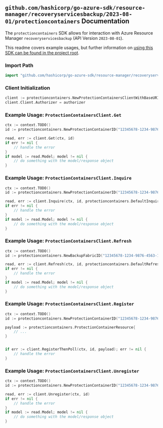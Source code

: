
## `github.com/hashicorp/go-azure-sdk/resource-manager/recoveryservicesbackup/2023-08-01/protectioncontainers` Documentation

The `protectioncontainers` SDK allows for interaction with Azure Resource Manager `recoveryservicesbackup` (API Version `2023-08-01`).

This readme covers example usages, but further information on [using this SDK can be found in the project root](https://github.com/hashicorp/go-azure-sdk/tree/main/docs).

### Import Path

```go
import "github.com/hashicorp/go-azure-sdk/resource-manager/recoveryservicesbackup/2023-08-01/protectioncontainers"
```


### Client Initialization

```go
client := protectioncontainers.NewProtectionContainersClientWithBaseURI("https://management.azure.com")
client.Client.Authorizer = authorizer
```


### Example Usage: `ProtectionContainersClient.Get`

```go
ctx := context.TODO()
id := protectioncontainers.NewProtectionContainerID("12345678-1234-9876-4563-123456789012", "example-resource-group", "vaultValue", "backupFabricValue", "protectionContainerValue")

read, err := client.Get(ctx, id)
if err != nil {
	// handle the error
}
if model := read.Model; model != nil {
	// do something with the model/response object
}
```


### Example Usage: `ProtectionContainersClient.Inquire`

```go
ctx := context.TODO()
id := protectioncontainers.NewProtectionContainerID("12345678-1234-9876-4563-123456789012", "example-resource-group", "vaultValue", "backupFabricValue", "protectionContainerValue")

read, err := client.Inquire(ctx, id, protectioncontainers.DefaultInquireOperationOptions())
if err != nil {
	// handle the error
}
if model := read.Model; model != nil {
	// do something with the model/response object
}
```


### Example Usage: `ProtectionContainersClient.Refresh`

```go
ctx := context.TODO()
id := protectioncontainers.NewBackupFabricID("12345678-1234-9876-4563-123456789012", "example-resource-group", "vaultValue", "backupFabricValue")

read, err := client.Refresh(ctx, id, protectioncontainers.DefaultRefreshOperationOptions())
if err != nil {
	// handle the error
}
if model := read.Model; model != nil {
	// do something with the model/response object
}
```


### Example Usage: `ProtectionContainersClient.Register`

```go
ctx := context.TODO()
id := protectioncontainers.NewProtectionContainerID("12345678-1234-9876-4563-123456789012", "example-resource-group", "vaultValue", "backupFabricValue", "protectionContainerValue")

payload := protectioncontainers.ProtectionContainerResource{
	// ...
}


if err := client.RegisterThenPoll(ctx, id, payload); err != nil {
	// handle the error
}
```


### Example Usage: `ProtectionContainersClient.Unregister`

```go
ctx := context.TODO()
id := protectioncontainers.NewProtectionContainerID("12345678-1234-9876-4563-123456789012", "example-resource-group", "vaultValue", "backupFabricValue", "protectionContainerValue")

read, err := client.Unregister(ctx, id)
if err != nil {
	// handle the error
}
if model := read.Model; model != nil {
	// do something with the model/response object
}
```
